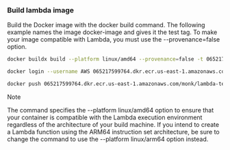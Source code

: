 ### Build lambda image
Build the Docker image with the docker build command. The following example names the image docker-image and gives it the test tag. To make your image compatible with Lambda, you must use the --provenance=false option.

```bash
docker buildx build --platform linux/amd64 --provenance=false -t 065217599764.dkr.ecr.us-east-1.amazonaws.com/monk/lambda-test:latest .

docker login --username AWS 065217599764.dkr.ecr.us-east-1.amazonaws.com

docker push 065217599764.dkr.ecr.us-east-1.amazonaws.com/monk/lambda-test:latest
```

> [!NOTE]
> The command specifies the --platform linux/amd64 option to ensure that your container is compatible with the Lambda execution environment regardless of the architecture of your build machine. If you intend to create a Lambda function using the ARM64 instruction set architecture, be sure to change the command to use the --platform linux/arm64 option instead.